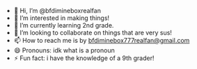 - 👋 Hi, I’m @bfdimineboxrealfan
- 👀 I’m interested in making things!
- 🌱 I’m currently learning 2nd grade.
- 💞️ I’m looking to collaborate on things that are very sus!
- 📫 How to reach me is by bfdiminebox777realfan@gmail.com
- 😄 Pronouns: idk what is a pronoun
- ⚡ Fun fact: i have the knowledge of a 9th grader!

<!---
bfdimineboxrealfan/bfdimineboxrealfan is a ✨ special ✨ repository because its `README.md` (this file) appears on your GitHub profile.
You can click the Preview link to take a look at your changes.
--->
